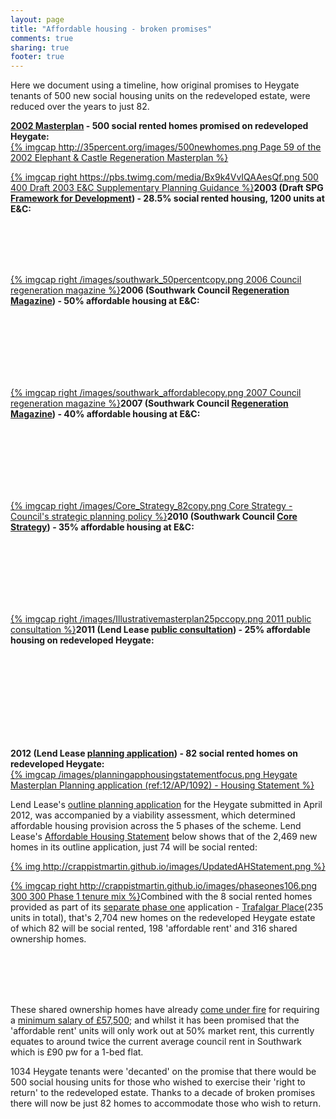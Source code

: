```yaml
---
layout: page
title: "Affordable housing - broken promises"
comments: true
sharing: true
footer: true
---
```

Here we document using a timeline, how original promises to Heygate tenants of 500 new social housing units on the redeveloped estate, were reduced over the years to just 82.
 


__[2002 Masterplan](http://www.scribd.com/doc/198503633/EandC-RegenMk1SLRplans) - 500 social rented homes promised on redeveloped Heygate:__  
[{% imgcap http://35percent.org/images/500newhomes.png Page 59 of the 2002 Elephant & Castle Regeneration Masterplan %}](http://www.scribd.com/doc/198503633/EandC-RegenMk1SLRplans)


[{% imgcap right https://pbs.twimg.com/media/Bx9k4VvIQAAesQf.png 500 400 Draft 2003 E&C Supplementary Planning Guidance %}](http://heygatewashome.org/img/Executive_22April2003.pdf)__2003 (Draft SPG [Framework for Development](http://heygatewashome.org/img/Executive_22April2003.pdf)) - 28.5% social rented housing, 1200 units at E&C:__

</br>
</br>
</br>
</br>

[{% imgcap right /images/southwark_50percentcopy.png 2006 Council regeneration magazine %}](http://issuu.com/3foxinternational/docs/southwark_3)__2006 (Southwark Council [Regeneration Magazine](http://issuu.com/3foxinternational/docs/southwark_3)) - 50% affordable housing at E&C:__

</br>
</br>
</br>
</br>
</br>
</br>

[{% imgcap right /images/southwark_affordablecopy.png 2007 Council regeneration magazine %}](http://issuu.com/3foxinternational/docs/southwark_3)__2007 (Southwark Council [Regeneration Magazine](http://issuu.com/3foxinternational/docs/southwark_3)) - 40% affordable housing at E&C:__

</br>
</br>
</br>
</br>
</br>
</br>

[{% imgcap right /images/Core_Strategy_82copy.png Core Strategy - Council's strategic planning policy %}](http://www.southwark.gov.uk/downloads/download/2648/documents_for_core_strategy_adoption)__2010 (Southwark Council [Core Strategy](http://www.southwark.gov.uk/downloads/download/2648/documents_for_core_strategy_adoption)) - 35% affordable housing at E&C:__

</br>
</br>
</br>
</br>
</br>
</br>


[{% imgcap right /images/Illustrativemasterplan25pccopy.png 2011 public consultation %}](http://www.elephantandcastle.org.uk/download,110,illustrative_masterplan.pdf)__2011 (Lend Lease [public consultation](http://www.elephantandcastle.org.uk/download,110,illustrative_masterplan.pdf)) - 25% affordable housing on redeveloped Heygate:__

</br>
</br>
</br>
</br>
</br>
</br>
</br>
</br>


__2012 (Lend Lease [planning application](http://planbuild.southwark.gov.uk/documents/?GetDocument=%7b%7b%7b!WShngyxfax%2fDZG05WBjpyQ%3d%3d!%7d%7d%7d)) - 82 social rented homes on redeveloped Heygate:__  
[{% imgcap /images/planningapphousingstatementfocus.png Heygate Masterplan Planning application (ref:12/AP/1092) - Housing Statement %}](http://planbuild.southwark.gov.uk/documents/?GetDocument=%7b%7b%7b!WShngyxfax%2fDZG05WBjpyQ%3d%3d!%7d%7d%7d)


Lend Lease's [outline planning application](http://planbuild.southwark.gov.uk:8190/online-applications/applicationDetails.do?activeTab=summary&keyVal=_STHWR_DCAPR_9544643) for the Heygate submitted in April 2012, was accompanied by a viability assessment, which determined affordable housing provision across the 5 phases of the scheme. Lend Lease's [Affordable Housing Statement](http://planbuild.southwark.gov.uk/documents/?GetDocument=%7b%7b%7b!cvj%2buF2v8VRqQhUGaBSuKw%3d%3d!%7d%7d%7d) below shows that of the 2,469 new homes in its outline application, just 74 will be social rented:

[{% img http://crappistmartin.github.io/images/UpdatedAHStatement.png %}](http://planbuild.southwark.gov.uk/documents/?GetDocument=%7b%7b%7b!cvj%2buF2v8VRqQhUGaBSuKw%3d%3d!%7d%7d%7d)

[{% imgcap right http://crappistmartin.github.io/images/phaseones106.png 300 300 Phase 1 tenure mix %}](http://planbuild.southwark.gov.uk/documents/?GetDocument=%7b%7b%7b!4nJ1uGIIlYSyiAOv1lBXfA%3d%3d!%7d%7d%7d)Combined with the 8 social rented homes provided as part of its [separate phase one](http://www.southwark.gov.uk/info/200183/elephant_and_castle/1124/heygate_estate/2) application - [Trafalgar Place](http://trafalgarplace.com)(235 units in total), that's 2,704 new homes on the redeveloped Heygate estate of which 82 will be social rented, 198 'affordable rent' and 316 shared ownership homes. 

</br>
</br>
</br>
</br>


These shared ownership homes have already [come under fire](http://www.thelondoneconomic.com/2015/03/17/trafalgar-place-a-damning-indictment-of-affordable-housing-in-london/) for requiring a [minimum salary of £57,500](http://35percent.org/images/LQPriceList.pdf); and whilst it has been promised that the 'affordable rent' units will only work out at 50% market rent, this currently equates to around twice the current average council rent in Southwark which is £90 pw for a 1-bed flat. 

1034 Heygate tenants were 'decanted' on the promise that there would be 500 social housing units for those who wished to exercise their 'right to return' to the redeveloped estate. Thanks to a decade of broken promises there will now be just 82 homes to accommodate those who wish to return. 




